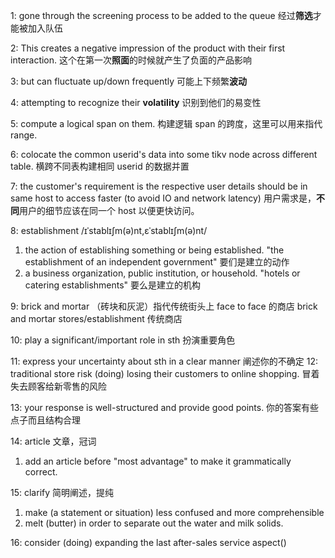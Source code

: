 1: gone through the screening process to be added to the queue
经过**筛选**才能被加入队伍

2: This creates a negative impression of the product with their first interaction.
这个在第一次**照面**的时候就产生了负面的产品影响

3: but can fluctuate up/down frequently
可能上下频繁**波动**

4: attempting to recognize their **volatility**
识别到他们的易变性

5: compute a logical span on them. 构建逻辑 span 的跨度，这里可以用来指代 range.

6: colocate the common userid's data into some tikv node across different table. 横跨不同表构建相同 userid 的数据并置

7: the customer's requirement is the respective user details should be in same host to access faster (to avoid IO and network latency) 用户需求是，**不同**用户的细节应该在同一个 host 以便更快访问。

8: establishment  /ɪˈstablɪʃm(ə)nt,ɛˈstablɪʃm(ə)nt/
1. the action of establishing something or being established.
"the establishment of an independent government" 要们是建立的动作
2. a business organization, public institution, or household.
"hotels or catering establishments" 要么是建立的机构

9: brick and mortar （砖块和灰泥）指代传统街头上 face to face 的商店
brick and mortar stores/establishment 传统商店

10: play a significant/important role in sth 扮演重要角色

11: express your uncertainty about sth in a clear manner 阐述你的不确定
12: traditional store risk (doing) losing their customers to online shopping. 冒着失去顾客给新零售的风险

13: your response is well-structured and provide good points. 你的答案有些点子而且结构合理

14: article 文章，冠词
1. add an article before "most advantage" to make it grammatically correct.

15: clarify 简明阐述，提纯
1. make (a statement or situation) less confused and more comprehensible
2. melt (butter) in order to separate out the water and milk solids.


16: consider (doing) expanding the last after-sales service aspect()